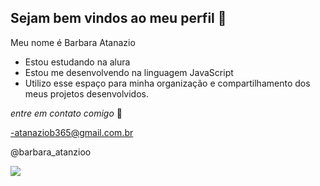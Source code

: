 ## Sejam bem vindos ao meu perfil 🦋

Meu nome é Barbara Atanazio 

- Estou estudando na alura 
- Estou me desenvolvendo na linguagem JavaScript
- Utilizo esse espaço para minha organização e compartilhamento dos meus projetos desenvolvidos.

_entre em contato comigo_ 📧

-atanaziob365@gmail.com.br

 @barbara_atanzioo


 ![](https://media1.tenor.com/m/z_KoI0-y7rEAAAAC/chaos.gif)


